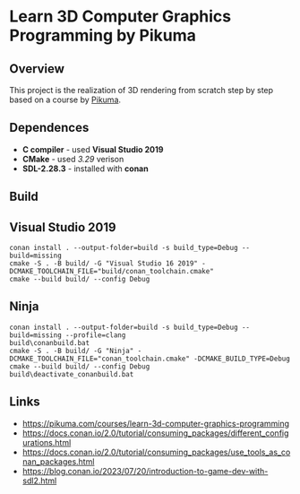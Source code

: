 Learn 3D Computer Graphics Programming by Pikuma
================================================

Overview
--------

This project is the realization of 3D rendering from scratch step by step 
based on a course by [Pikuma](https://pikuma.com/courses/learn-3d-computer-graphics-programming).

Dependences
-----------

- **C compiler** - used **Visual Studio 2019**
- **CMake** - used *3.29* verison
- **SDL-2.28.3** - installed with **conan**

Build
-----

Visual Studio 2019
------------------
```
conan install . --output-folder=build -s build_type=Debug --build=missing
cmake -S . -B build/ -G "Visual Studio 16 2019" -DCMAKE_TOOLCHAIN_FILE="build/conan_toolchain.cmake"
cmake --build build/ --config Debug
```

Ninja
-----
```
conan install . --output-folder=build -s build_type=Debug --build=missing --profile=clang
build\conanbuild.bat
cmake -S . -B build/ -G "Ninja" -DCMAKE_TOOLCHAIN_FILE="conan_toolchain.cmake" -DCMAKE_BUILD_TYPE=Debug
cmake --build build/ --config Debug
build\deactivate_conanbuild.bat
```

Links
-----

- https://pikuma.com/courses/learn-3d-computer-graphics-programming
- https://docs.conan.io/2.0/tutorial/consuming_packages/different_configurations.html
- https://docs.conan.io/2.0/tutorial/consuming_packages/use_tools_as_conan_packages.html
- https://blog.conan.io/2023/07/20/introduction-to-game-dev-with-sdl2.html